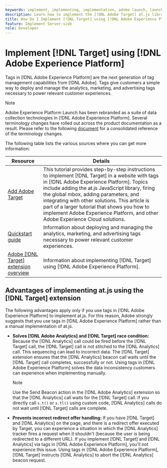 ```yaml
---
keywords: implement, implementing, implementation, adobe launch, launch, race, redirect, experience platform launch, platform launch, tags, adobe platform, implement2
description: Learn how to implement the [!DNL Adobe Target] at.js library using [!DNL Adobe Experience Platform], the preferred method to implement Target.
title: How Do I Implement [!DNL Target] using [!DNL Adobe Experience Platform]?
feature: Implement Server-side
role: Developer
---
```

# Implement [!DNL Target] using [!DNL Adobe Experience Platform]

Tags in [!DNL Adobe Experience Platform] are the next generation of tag management capabilities from [!DNL Adobe]. Tags give customers a simple way to deploy and manage the analytics, marketing, and advertising tags necessary to power relevant customer experiences.

>[!NOTE]
>
>Adobe Experience Platform Launch has been rebranded as a suite of data collection technologies in [!DNL Adobe Experience Platform]. Several terminology changes have rolled out across the product documentation as a result. Please refer to the following [document](https://experienceleague.adobe.com/docs/experience-platform/tags/term-updates.html?) for a consolidated reference of the terminology changes.

The following table lists the various sources where you can get more information:

| Resource | Details |
|--- |--- |
|[Add Adobe Target](https://experienceleague.adobe.com/docs/launch-learn/implementing-in-websites-with-launch/implement-solutions/target.html#implement-solutions)|This tutorial provides step-by-step instructions to implement [!DNL Target] in a website with tags in [!DNL Adobe Experience Platform]. Topics include adding the at.js JavaScript library, firing the global mbox, adding parameters, and integrating with other solutions. This article is part of a larger tutorial that shows you how to implement Adobe Experience Platform, and other Adobe Experience Cloud solutions.|
|[Quickstart guide](https://experienceleague.adobe.com/docs/experience-platform/tags/get-started/quick-start.html)|Information about deploying and managing the analytics, marketing, and advertising tags necessary to power relevant customer experiences.|
|[Adobe [!DNL Target] extension overview](https://experienceleague.adobe.com/docs/experience-platform/tags/extensions/adobe/target/overview.html)|Information about implementing [!DNL Target] using [!DNL Adobe Experience Platform].|

## Advantages of implementing at.js using the [!DNL Target] extension

The following advantages apply only if you use tags in [!DNL Adobe Experience Platform] to implement at.js. For this reason, Adobe strongly suggests that you use tags in [!DNL Adobe Experience Platform] rather than a manual implementation of at.js.

* **Solves [!DNL Adobe Analytics] and [!DNL Target] race condition:** Because the [!DNL Analytics] call could be fired before the [!DNL Target] call, the [!DNL Target] call is not stitched to the [!DNL Analytics] call. This sequencing can lead to incorrect data. The [!DNL Target] extension ensures that the [!DNL Analytics] beacon call waits until the [!DNL Target] call completes, successfully or not. Using tags in [!DNL Adobe Experience Platform] solves the data inconsistency customers can experience when implementing manually.

  >[!NOTE]
  >
  >Use the Send Beacon action in the [!DNL Adobe Analytics] extension so that the [!DNL Analytics] call waits for the [!DNL Target] call. If you directly call `s.t()` or `s.tl()` using custom code, [!DNL Analytics] calls do not wait until [!DNL Target] calls are complete.

* **Prevents incorrect redirect offer handling:** If you have [!DNL Target] and [!DNL Analytics] on the page, and there is a redirect offer executed by Target, you can experience a situation in which the [!DNL Analytics] tracker fires a request when it shouldn't (because the user is being redirected to a different URL). If you implement [!DNL Target] and [!DNL Analytics] via tags in [!DNL Adobe Experience Platform], you'll not experience this issue. Using tags in [!DNL Adobe Experience Platform], [!DNL Target] instructs [!DNL Analytics] to abort the [!DNL Analytics] beacon request.
